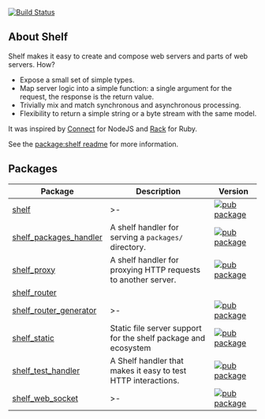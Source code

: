 [![Build Status](https://github.com/dart-lang/shelf/workflows/Dart%20CI/badge.svg)](https://github.com/dart-lang/shelf/actions?query=workflow%3A"Dart+CI"+branch%3Amaster)

## About Shelf

Shelf makes it easy to create and compose web servers and parts of web servers. How?

- Expose a small set of simple types.
- Map server logic into a simple function: a single argument for the request, the response is the return value.
- Trivially mix and match synchronous and asynchronous processing.
- Flexibility to return a simple string or a byte stream with the same model.

It was inspired by [Connect](https://github.com/senchalabs/connect) for NodeJS
and [Rack](https://github.com/rack/rack) for Ruby.

See the [package:shelf readme](pkgs/shelf/) for more information.

## Packages

Package | Description | Version
--- | --- | ---
[shelf](pkgs/shelf/) | >- | [![pub package](https://img.shields.io/pub/v/shelf.svg)](https://pub.dev/packages/shelf)
[shelf_packages_handler](pkgs/shelf_packages_handler/) | A shelf handler for serving a `packages/` directory. | [![pub package](https://img.shields.io/pub/v/shelf_packages_handler.svg)](https://pub.dev/packages/shelf_packages_handler)
[shelf_proxy](pkgs/shelf_proxy/) | A shelf handler for proxying HTTP requests to another server. | [![pub package](https://img.shields.io/pub/v/shelf_proxy.svg)](https://pub.dev/packages/shelf_proxy)
[shelf_router](pkgs/shelf_router/) | | | [![pub package](https://img.shields.io/pub/v/shelf_router.svg)](https://pub.dev/packages/shelf_router)
[shelf_router_generator](pkgs/shelf_router_generator/) | >- | [![pub package](https://img.shields.io/pub/v/shelf_router_generator.svg)](https://pub.dev/packages/shelf_router_generator)
[shelf_static](pkgs/shelf_static/) | Static file server support for the shelf package and ecosystem | [![pub package](https://img.shields.io/pub/v/shelf_static.svg)](https://pub.dev/packages/shelf_static)
[shelf_test_handler](pkgs/shelf_test_handler/) | A Shelf handler that makes it easy to test HTTP interactions. | [![pub package](https://img.shields.io/pub/v/shelf_test_handler.svg)](https://pub.dev/packages/shelf_test_handler)
[shelf_web_socket](pkgs/shelf_web_socket/) | >- | [![pub package](https://img.shields.io/pub/v/shelf_web_socket.svg)](https://pub.dev/packages/shelf_web_socket)
